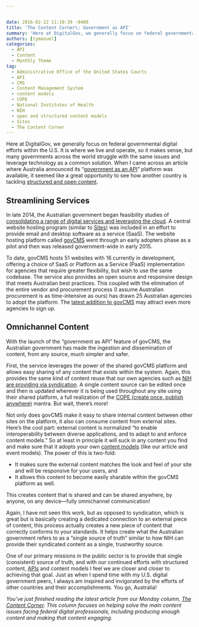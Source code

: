 ```yaml
---


date: 2016-02-22 11:10:39 -0400
title: 'The Content Corner\: Government as API'
summary: 'Here at DigitalGov, we generally focus on federal governmental digital efforts within the U.S. It is where we live and operate, so it makes sense, but many governments across the world struggle with the same issues and leverage technology as a common solution. When I came across an article where Australia announced its &ldquo;government as'
authors: [tymanuel]
categories:
  - API
  - Content
  - Monthly Theme
tag:
  - Administrative Office of the United States Courts
  - API
  - CMS
  - Content Management System
  - content models
  - COPE
  - National Institutes of Health
  - NIH
  - open and structured content models
  - Sites
  - The Content Corner
---
```


Here at DigitalGov, we generally focus on federal governmental digital efforts within the U.S. It is where we live and operate, so it makes sense, but many governments across the world struggle with the same issues and leverage technology as a common solution. When I came across an article where Australia announced its “[government as an API](https://www.govcms.gov.au/about/news/govcms-announces-implementation-omni-channel-and-government-api)” platform was available, it seemed like a great opportunity to see how another country is tackling [structured and open content](https://www.WHATEVER/2014/08/20/top-5-reasons-to-use-government-wide-open-and-structured-content-models/).

## Streamlining Services

In late 2014, the Australian government began feasibility studies of [consolidating a range of digital services and leveraging the cloud](http://www.itnews.com.au/news/finance-floats-whole-of-govt-cloud-email-desktop-buying-scheme-396208). A central website hosting program (similar to [Sites](https://sites.usa.gov/)) was included in an effort to provide email and desktop software as a service (SaaS). The website hosting platform called [govCMS](https://www.govcms.gov.au) went through an early adopters phase as a pilot and then was released government-wide in early 2015.

To date, govCMS hosts 51 websites with 16 currently in development, offering a choice of SaaS or Platform as a Service (PaaS) implementation for agencies that require greater flexibility, but wish to use the same codebase. The service also provides an open source and responsive design that meets Australian best practices. This coupled with the elimination of the entire vendor and procurement process (I assume Australian procurement is as time-intensive as ours) has drawn 25 Australian agencies to adopt the platform. The [latest addition to govCMS](https://www.govcms.gov.au/about/news/govcms-announces-implementation-omni-channel-and-government-api) may attract even more agencies to sign up.

## Omnichannel Content

With the launch of the “government as API” feature of govCMS, the Australian government has made the ingestion and dissemination of content, from any source, much simpler and safer.

First, the service leverages the power of the shared govCMS platform and allows easy sharing of any content that exists within the system. Again, this provides the same kind of content reuse that our own agencies such as [NIH are providing via syndication](https://www.WHATEVER/2016/02/04/does-content-syndication-work/). A single content source can be edited once and then is updated wherever it is being used throughout any site using their shared platform, a full realization of the [COPE (create once, publish anywhere)](https://www.WHATEVER/2015/06/01/the-content-corner-humanizing-structured-content/) mantra. But wait, there’s more!

Not only does govCMS make it easy to share internal content between other sites on the platform, it also can consume content from external sites. Here’s the cool part: external content is normalized “to enable interoperability between diverse applications, and to adapt to and enforce content models.&#8221; So at least in principle it will suck in any content you find and make sure that it adopts your own [content models](https://www.WHATEVER/2016/01/07/content-models-as-simple-as-pizza-pie/) (like our article and event models). The power of this is two-fold:

  * It makes sure the external content matches the look and feel of your site and will be responsive for your users, and
  * It allows this content to become easily sharable within the govCMS platform as well.

This creates content that is shared and can be shared anywhere, by anyone, on any device—fully omnichannel communication!

Again, I have not seen this work, but as opposed to syndication, which is great but is basically creating a dedicated connection to an external piece of content, this process actually creates a new piece of content that correctly conforms to your standards. It helps create what the Australian government refers to as a “single source of truth” similar to how NIH can provide their syndicated content as a single, trustworthy source.

One of our primary missions in the public sector is to provide that single (consistent) source of truth, and with our continued efforts with structured content, [APIs](https://www.WHATEVER/2015/06/24/the-api-briefing-government-apis-in-a-post-apps-world/) and content models I feel we are closer and closer to achieving that goal. Just as when I spend time with my U.S. digital government peers, I always am inspired and invigorated by the efforts of other countries and their accomplishments. You go, Australia!

_You’ve just finished reading the latest article from our Monday column, [The Content Corner](https://www.WHATEVER/tag/the-content-corner/). This column focuses on helping solve the main content issues facing federal digital professionals, including producing enough content and making that content engaging._